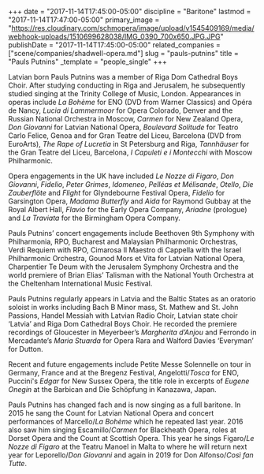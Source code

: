 +++
date = "2017-11-14T17:45:00-05:00"
discipline = "Baritone"
lastmod = "2017-11-14T17:47:00-05:00"
primary_image = "https://res.cloudinary.com/schmopera/image/upload/v1545409169/media/webhook-uploads/1510699628038/IMG_0390_700x650.JPG.JPG"
publishDate = "2017-11-14T17:45:00-05:00"
related_companies = ["scene/companies/shadwell-opera.md"]
slug = "pauls-putnins"
title = "Pauls Putnins"
_template = "people_single"
+++

Latvian born Pauls Putnins was a member of Riga Dom Cathedral Boys Choir. After studying conducting in Riga and Jerusalem, he subsequently studied singing at the Trinity College of Music, London. Appearances in operas include *La Bohème* for ENO (DVD from Warner Classics) and Opéra de Nancy, *Lucia di Lammermoor* for Opera Colorado, Denver and the Russian National Orchestra in Moscow, *Carmen* for New Zealand Opera, *Don Giovanni* for Latvian National Opera, *Boulevard Solitude* for Teatro Carlo Felice, Genoa and for Gran Teatre del Liceu, Barcelona (DVD from EuroArts), *The Rape of Lucretia* in St Petersburg and Riga, *Tannhäuser* for the Gran Teatre del Liceu, Barcelona, *I Capuleti e i Montecchi* with Moscow Philharmonic. 

Opera engagements in the UK have included *Le Nozze di Figaro*, *Don Giovanni*, *Fidelio*, *Peter Grimes*, *Idomeneo*, *Pelléas et Mélisande*, *Otello*, *Die Zauberflöte* and *Flight* for Glyndebourne Festival Opera, *Fidelio* for Garsington Opera, *Madama Butterfly* and *Aida* for Raymond Gubbay at the Royal Albert Hall, *Flavio* for the Early Opera Company, *Ariadne* (prologue) and *La Traviata* for the Birmingham Opera Company. 

Pauls Putnins’ concert engagements include Beethoven 9th Symphony with Philharmonia, RPO, Bucharest and Malaysian Philharmonic Orchestras, Verdi Requiem with RPO, Cimarosa Il Maestro di Cappella with the Israel Philharmonic Orchestra, Gounod Mors et Vita for Latvian National Opera, Charpentier Te Deum with the Jerusalem Symphony Orchestra and the world premiere of Brian Elias’ Talisman with the National Youth Orchestra at the Cheltenham International Music Festival. 

Pauls Putnins regularly appears in Latvia and the Baltic States as an oratorio soloist in works including Bach B Minor mass, St. Mathew and St. John Passions, Handel Messiah with Latvian Radio Choir, Latvian state choir ‘Latvia’ and Riga Dom Cathedral Boys Choir. He recorded the premiere recordings of Gloucester in Meyerbeer’s *Margherita d’Anjou* and Ferrondo in Mercadante’s *Maria Stuarda* for Opera Rara and Walford Davies ‘Everyman’ for Dutton. 

Recent and future engagements include Petite Messe Solennelle on tour in Germany, France and at the Bregenz Festival, Angelotti/*Tosca* for ENO, Puccini's *Edgar* for New Sussex Opera, the title role in excerpts of *Eugene Onegin* at the Barbican and Die Schöpfung in Kanazawa, Japan.

Pauls Putnins has changed fach and is now singing as a full baritone. In 2015 he sang the Count for Latvian National Opera and concert performances of Marcello/*La Bohème* which he repeated last year. 2016 also saw him singing Escamillo/*Carmen* for Blackheath Opera, roles at Dorset Opera and the Count at Scottish Opera. This year he sings Figaro/*Le Nozze di Figaro* at the Teatru Manoel in Malta to where he will return next year for Leporello/*Don Giovanni* and again in 2019 for Don Alfonso/*Così fan Tutte*.
